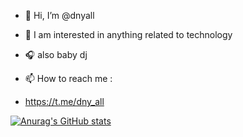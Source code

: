 - 👋 Hi, I’m @dnyall
- 👀 I am interested in anything related to technology
- 🎧 also baby dj

- 📫 How to reach me :
- https://t.me/dny_all


[![Anurag's GitHub stats](https://github-readme-stats.vercel.app/api?username=dnyall&hide=&show_icons=true)](https://github.com/anuraghazra/github-readme-stats)


<!---
dnyall/dnyall is a ✨ special ✨ repository because its `README.md` (this file) appears on your GitHub profile.
You can click the Preview link to take a look at your changes.
--->
